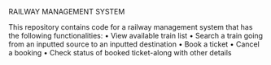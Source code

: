 RAILWAY MANAGEMENT SYSTEM

This repository contains code for a railway management system that has the following functionalities:
•	View available train list
•	Search a train going from an inputted source to an inputted destination
•	Book a ticket
•	Cancel a booking
•	Check status of booked ticket-along with other details
